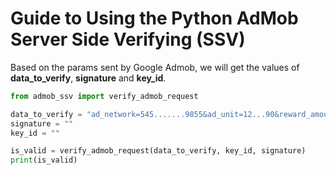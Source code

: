 # Guide to Using the Python AdMob Server Side Verifying (SSV)

Based on the params sent by Google Admob, we will get the values ​​of **data_to_verify**, **signature** and **key_id**.
```python
from admob_ssv import verify_admob_request

data_to_verify = "ad_network=545.......9855&ad_unit=12...90&reward_amount=1&reward_item=Token&timestamp=17...73&transaction_id=12...89&user_id=12..21"
signature = ""
key_id = ""

is_valid = verify_admob_request(data_to_verify, key_id, signature)
print(is_valid)
```
